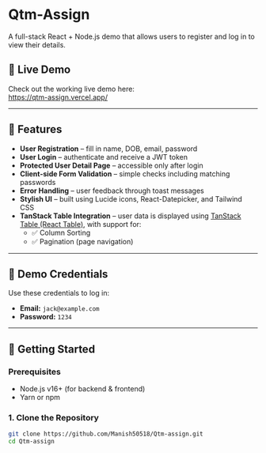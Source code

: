 # Qtm-Assign

A full-stack React + Node.js demo that allows users to register and log in to view their details.

## 🎯 Live Demo

Check out the working live demo here:  
https://qtm-assign.vercel.app/

---

## 🔧 Features

- **User Registration** – fill in name, DOB, email, password  
- **User Login** – authenticate and receive a JWT token  
- **Protected User Detail Page** – accessible only after login  
- **Client-side Form Validation** – simple checks including matching passwords  
- **Error Handling** – user feedback through toast messages  
- **Stylish UI** – built using Lucide icons, React-Datepicker, and Tailwind CSS  
- **TanStack Table Integration** – user data is displayed using [TanStack Table (React Table)](https://tanstack.com/table), with support for:
  - ✅ Column Sorting  
  - ✅ Pagination (page navigation)  

---

## 🧪 Demo Credentials

Use these credentials to log in:

- **Email:** `jack@example.com`  
- **Password:** `1234`

---

## 🚀 Getting Started

### Prerequisites

- Node.js v16+ (for backend & frontend)  
- Yarn or npm

### 1. Clone the Repository

```bash
git clone https://github.com/Manish50518/Qtm-assign.git
cd Qtm-assign
